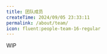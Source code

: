 ```yaml
---
title: 团队成员
createTime: 2024/09/05 23:33:11
permalink: /about/team/
icon: fluent:people-team-16-regular
---
```

WIP